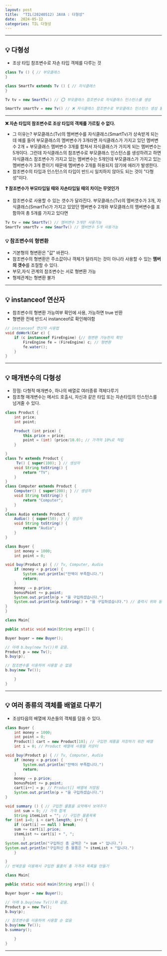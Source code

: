 ```yaml
---
layout: post
title:  "TIL(20240512) JAVA : 다형성"
date:  2024-05-12 
categories: TIL 다형성
---
```


-------------------------------------------------------------------

## 💡 다형성
- 조상 타입 참조변수로 자손 타입 객체를 다루는 것

```java
class Tv () { // 부모클래스
}

class SmartTv extends Tv () { // 자식클래스
}
```

```java
Tv tv = new SmartTv() // ⭕ 부모클래스 참조변수로 자식클래스 인스턴스를 생성

SmartTv smartTv = new Tv() // ❌ 자식클래스 참조변수로 부모클래스 인스턴스 생성 불가 
```
------------------------------------------------------------


**❌ 자손 타입의 참조변수로 조상 타입의 객체를 가르킬 수 없다.**
- 그 이유는? 부모클래스(Tv)의 멤버변수를 자식클래스(SmartTv)가 상속받게 되는데 예를 들어 부모클래스의 멤버변수가 3개라면
자식클래스가 가지고 있던 멤버변수 2개 + 부모클래스 멤버변수 3개를 합쳐서 자식클래스가 가지게 되는 멤버변수는 5개이다.
그런데 자식클래스의 참조변수로 부모클래스 인스턴스를 생성하려고 하면 자식클래스 참조변수가 가지고 있는 멤버변수는 5개인데 
부모클래스가 가지고 있는 멤버변수가 3개 뿐이기 때문에 멤버변수 2개를 허용되지 않기에 에러가 발생한다. 
- 참조변수의 타입과 인스턴스의 타입이 반드시 일치하지 않아도 되는 것이 "다형성"이다.

**❓ 참조변수가 부모타입일 때와 자손타입일 때의 차이는 무엇인가**
- 참조변수로 사용할 수 있는 갯수가 달라진다. 부모클래스(Tv)의 멤버갯수가 3개, 자식클래스(SmartTv)가 가지고 있었던 멤버변수 2개와 부모클래스의 멤버변수를 포함하여 총 5개를 가지고 있다면 

```java
Tv tv = new SmartTv() // 멤버변수 3개만 사용가능
SmartTv smartTv = new SmarTv() // 멤버변수 5개 사용가능
```

### 💡 참조변수의 형변환
- 기본형의 형변환은 "값" 바뀐다.
- 참조변수의 형변환은 주소값이나 객체가 달라지는 것이 아니라 사용할 수 있는 **멤버의 갯수**를 조절할 수 있다.
- 부모,자식 관계의 참조변수는 서로 형변환 가능
- 형제관계는 형변환 불가

----------------------------------------------------------------------

## 💡 instanceof 연산자
- 참조변수의 형변환 가능여부 확인에 사용, 가능하면 true 반환
- 형변환 전에 반드시 instanceof로 확인해야함

```java
// instanceof 연산자 사용법
void doWork(Car c) {
    if (c instanceof FireEngine) {// 형변환 가능한지 확인 
        FireEngine fe = (FireEngine) c; // 형변환
        fe.water();
    }
}
```
-------------------------------------------------------------------

## 💡 매개변수의 다형성
- 장점: 다형적 매개변수, 하나의 배열로 여러종류 객체다루기 
- 참조형 매개변수는 메서드 호출시, 자신과 같은 타입 또는 자손타입의 인스턴스를 넘겨줄 수 있다.

```java
class Product {
    int price;
    int point;

    Product (int price) {
        this.price = price;
        point = (int) (price/10.0); // 가격의 10%로 적립
    }

}
class Tv extends Product {
     Tv() { super(100); } // 생성자
    void String toString() {
        return "TV";
    }
}
class Computer extends Product {
    Computer() { super(200); } // 생성자
    void String toString() {
        return "Computer";
    }
}
class Audio extends Product {
    Audio() { super(50); } // 생성자
    void String toString() {
        return "Audio";
    }
}

class Buyer {
    int money = 1000;
    int point = 0;

void buy(Product p) { // Tv, Computer, Audio
    if (money < p.price) {
        System.out.println("잔액이 부족합니다.")
        return; 
    }
    money -= p.price;
    bonusPoint += p.point;
    System.out.println(p + "을 구입하셨습니다.")
    System.out.println(p.toString() + "을 구입하셨습니다.") // 출력시 위와 동일
}
}

class Main{

public static void main(String args[]) {

Buyer buyer = new Buyer();

// 아래 b.buy(new Tv())와 같음.
Product p = new Tv(); 
b.buy(p); 

// 참조변수를 이용하여 사용할 순 없음
b.buy(new Tv()); 

    }
}
```
------------------------------------------------------------

## 💡 여러 종류의 객체를 배열로 다루기
- 조상타읍의 배열에 자손들의 객체를 담을 수 있다.

```java
class Buyer {
    int money = 1000;
    int point = 0;
    Product[] cart = new Product[10]; // 구입한 제품을 저장하기 위한 배열
    int i = 0; // Product 배열에 사용될 카운터

void buy(Product p) { // Tv, Computer, Audio
    if (money < p.price) {
        System.out.println("잔액이 부족합니다.")
        return; 
    }
    money -= p.price;
    bonusPoint += p.point;
    cart[i++] = p; // Product[] 배열에 저장됨
    System.out.println(p + "을 구입하셨습니다.")
}

void summary () { // 구입한 물품을 요약해서 보여주기
    int sum = 0; // 가격 합계
    String itemList = ""; // 구입한 물품목록
for (int i=0; i < cart.length; i++) {
    if (cart[i] == null ) break;
    sum += cart[i].price;
    itemList += cart[i] + ", ";
        }
System.out.println("구입하신 총 금액은 "+ sum +" 입니다.")
System.out.println("구입하신 총 물품은 "+ itemList + "입니다.")
    }

}
// 반복문을 이용해서 구입한 물품의 총 가격과 목록을 만들기

class Main{

public static void main(String args[]) {

Buyer buyer = new Buyer();

// 아래 b.buy(new Tv())와 같음.
Product p = new Tv(); 
b.buy(p); 

// 참조변수를 이용하여 사용할 순 없음
b.buy(new Tv()); 
b.summary();

    }
}
```


----------------------------------------------

